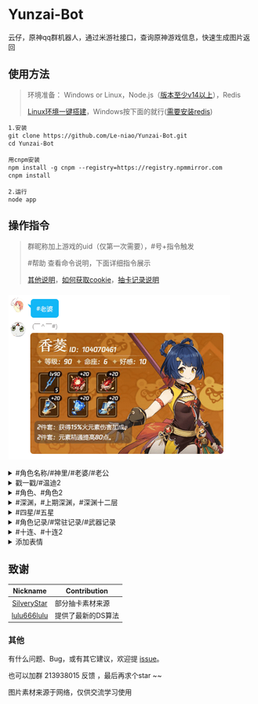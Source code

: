 # Yunzai-Bot
云仔，原神qq群机器人，通过米游社接口，查询原神游戏信息，快速生成图片返回

## 使用方法
>环境准备： Windows or Linux，Node.js（[版本至少v14以上](http://nodejs.cn/download/)），Redis
>
>[Linux环境一键搭建](https://github.com/Le-niao/Yunzai-Bot/issues/3)，Windows按下面的就行([需要安装redis](resources/readme/命令说明.md#window安装redis))
```
1.安装
git clone https://github.com/Le-niao/Yunzai-Bot.git
cd Yunzai-Bot

用cnpm安装
npm install -g cnpm --registry=https://registry.npmmirror.com
cnpm install

2.运行
node app
```

## 操作指令
>群昵称加上游戏的uid（仅第一次需要），#号+指令触发
>
>#帮助 查看命令说明，下面详细指令展示
>
>[其他说明](resources/readme/命令说明.md)，[如何获取cookie](resources/readme/命令说明.md#如何获取米游社-cookie)，[抽卡记录说明](resources/logHelp/记录帮助.md)

### 
![示例](resources/readme/示例.png)

<details>
<summary>#角色名称/#神里/#老婆/#老公</summary>
<img src="resources/readme/早柚.png" alt="#早柚">
</details>

<details>
<summary>戳一戳/#温迪2</summary>
<img src="resources/readme/温迪2.png" alt="#早柚">
</details>

<details>
<summary>#角色、#角色2</summary>
<img src="resources/readme/角色.png" alt="#角色">
</details>

<details>
<summary>#深渊，#上期深渊，#深渊十二层</summary>
<img src="resources/readme/深渊.png" alt="#深渊">
</details>

<details>
<summary>#四星/#五星</summary>
<img src="resources/readme/五星.png" alt="#五星">
</details>

<details>
<summary>#角色记录/#常驻记录/#武器记录</summary>
<img src="resources/readme/角色记录.png" alt="#角色记录">
</details>

<details>
<summary>#十连、#十连2</summary>
<img src="resources/readme/十连.png" alt="#十连">
</details>

<details>
<summary>添加表情</summary>
<img src="resources/readme/添加表情.png" alt="添加表情">
</details>

## 致谢
| Nickname                                                     | Contribution                        |
| :----------------------------------------------------------: | ----------------------------------- |
|[SilveryStar](https://github.com/SilveryStar/Adachi-BOT) | 部分抽卡素材来源 |
|[lulu666lulu](https://github.com/lulu666lulu) | 提供了最新的DS算法 |

### 其他
有什么问题、Bug，或有其它建议，欢迎提 [issue](https://github.com/Le-niao/Yunzai-Bot/issues)。

也可以加群 213938015 反馈 ，最后再求个star ~~

图片素材来源于网络，仅供交流学习使用

